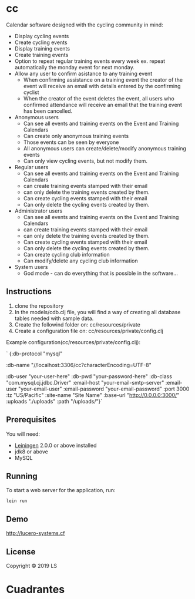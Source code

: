 # cc
Calendar software designed with the cycling community in mind:
* Display cycling events
* Create cycling events
* Display training events
* Create training events
* Option to repeat regular training events every week ex. repeat automatically the monday event for next monday.
* Allow any user to confirm asistance to any training event
	* When confirming assistance on a training event the creator of the event will receive an email with details entered by the confirming cyclist
	* When the creator of the event deletes the event, all users who confirmed attendance will receive an email that the training event has been cancelled.
* Anonymous users
	* Can see all events and training events on the Event and Training Calendars
	* Can create only anonymous training events
	* Those events can be seen by everyone
	* All anonymous users can create/delete/modify anonymous training events
	* Can only view cycling events, but not modify them.
* Regular users
	* Can see all events and training events on the Event and Training Calendars
	* can create training events stamped with their email
	* can only delete the training events created by them.
	* Can create cycling events stamped with their email
	* Can only delete the cycling events created by them.
* Administrator users
	* Can see all events and training events on the Event and Training Calendars
	* can create training events stamped with their email
	* can only delete the training events created by them.
	* Can create cycling events stamped with their email
	* Can only delete the cycling events created by them.
	* Can create cycling club information
	* Can modify/delete any cycling club information
* System users
	* God mode - can do everything that is possible in the software...
## Instructions

1. clone the repository
2. In the models/cdb.clj file, you will find a way of creating all database tables needed with sample data.
3. Create the followind folder on: cc/resources/private
4. Create a configuration file on: cc/resources/private/config.clj

Example configuration(cc/resources/private/config.clj):

`
{:db-protocol 		"mysql"

 :db-name 		"//localhost:3306/cc?characterEncoding=UTF-8"

 :db-user		"your-user-here"
 :db-pwd		"your-password-here"
 :db-class		"com.mysql.cj.jdbc.Driver"
 :email-host		"your-email-smtp-server"
 :email-user		"your-email-user"
 :email-password 	"your-email-password"
 :port			3000
 :tz			"US/Pacific"
 :site-name		"Site Name"
 :base-url		"http://0.0.0.0:3000/"
 :uploads		"./uploads"
 :path			"/uploads/"}`

## Prerequisites

You will need:
* [Leiningen][] 2.0.0 or above installed
* jdk8 or above
* MySQL

[leiningen]: https://github.com/technomancy/leiningen

## Running

To start a web server for the application, run:

    lein run

## Demo
http://lucero-systems.cf

## License

Copyright © 2019 LS
# Cuadrantes
